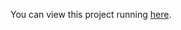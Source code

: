 You can view this project running [here](https://htmlpreview.github.io/?https://github.com/PseudoDevelopers/proximity-graphs/blob/master/index.html).